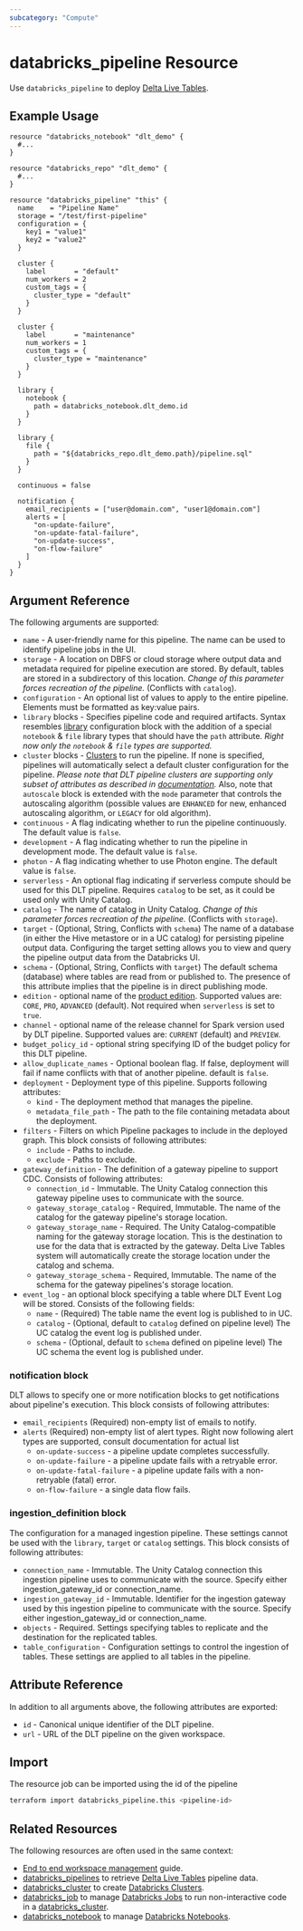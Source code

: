 ```yaml
---
subcategory: "Compute"
---
```

# databricks_pipeline Resource

Use `databricks_pipeline` to deploy [Delta Live Tables](https://docs.databricks.com/data-engineering/delta-live-tables/index.html).

## Example Usage

```hcl
resource "databricks_notebook" "dlt_demo" {
  #...
}

resource "databricks_repo" "dlt_demo" {
  #...
}

resource "databricks_pipeline" "this" {
  name    = "Pipeline Name"
  storage = "/test/first-pipeline"
  configuration = {
    key1 = "value1"
    key2 = "value2"
  }

  cluster {
    label       = "default"
    num_workers = 2
    custom_tags = {
      cluster_type = "default"
    }
  }

  cluster {
    label       = "maintenance"
    num_workers = 1
    custom_tags = {
      cluster_type = "maintenance"
    }
  }

  library {
    notebook {
      path = databricks_notebook.dlt_demo.id
    }
  }

  library {
    file {
      path = "${databricks_repo.dlt_demo.path}/pipeline.sql"
    }
  }

  continuous = false

  notification {
    email_recipients = ["user@domain.com", "user1@domain.com"]
    alerts = [
      "on-update-failure",
      "on-update-fatal-failure",
      "on-update-success",
      "on-flow-failure"
    ]
  }
}
```

## Argument Reference

The following arguments are supported:

* `name` - A user-friendly name for this pipeline. The name can be used to identify pipeline jobs in the UI.
* `storage` - A location on DBFS or cloud storage where output data and metadata required for pipeline execution are stored. By default, tables are stored in a subdirectory of this location. *Change of this parameter forces recreation of the pipeline.* (Conflicts with `catalog`).
* `configuration` - An optional list of values to apply to the entire pipeline. Elements must be formatted as key:value pairs.
* `library` blocks - Specifies pipeline code and required artifacts. Syntax resembles [library](cluster.md#library-configuration-block) configuration block with the addition of a special `notebook` & `file` library types that should have the `path` attribute. *Right now only the `notebook` & `file` types are supported.*
* `cluster` blocks - [Clusters](cluster.md) to run the pipeline. If none is specified, pipelines will automatically select a default cluster configuration for the pipeline. *Please note that DLT pipeline clusters are supporting only subset of attributes as described in [documentation](https://docs.databricks.com/data-engineering/delta-live-tables/delta-live-tables-api-guide.html#pipelinesnewcluster).*  Also, note that `autoscale` block is extended with the `mode` parameter that controls the autoscaling algorithm (possible values are `ENHANCED` for new, enhanced autoscaling algorithm, or `LEGACY` for old algorithm).
* `continuous` - A flag indicating whether to run the pipeline continuously. The default value is `false`.
* `development` - A flag indicating whether to run the pipeline in development mode. The default value is `false`.
* `photon` - A flag indicating whether to use Photon engine. The default value is `false`.
* `serverless` - An optional flag indicating if serverless compute should be used for this DLT pipeline.  Requires `catalog` to be set, as it could be used only with Unity Catalog.
* `catalog` - The name of catalog in Unity Catalog. *Change of this parameter forces recreation of the pipeline.* (Conflicts with `storage`).
* `target` - (Optional, String, Conflicts with `schema`) The name of a database (in either the Hive metastore or in a UC catalog) for persisting pipeline output data. Configuring the target setting allows you to view and query the pipeline output data from the Databricks UI.
* `schema` - (Optional, String, Conflicts with `target`) The default schema (database) where tables are read from or published to. The presence of this attribute implies that the pipeline is in direct publishing mode. 
* `edition` - optional name of the [product edition](https://docs.databricks.com/data-engineering/delta-live-tables/delta-live-tables-concepts.html#editions). Supported values are: `CORE`, `PRO`, `ADVANCED` (default).  Not required when `serverless` is set to `true`.
* `channel` - optional name of the release channel for Spark version used by DLT pipeline.  Supported values are: `CURRENT` (default) and `PREVIEW`.
* `budget_policy_id` - optional string specifying ID of the budget policy for this DLT pipeline.
* `allow_duplicate_names` - Optional boolean flag. If false, deployment will fail if name conflicts with that of another pipeline. default is `false`.
* `deployment` - Deployment type of this pipeline. Supports following attributes:
  * `kind` - The deployment method that manages the pipeline.
  * `metadata_file_path` - The path to the file containing metadata about the deployment.
* `filters` - Filters on which Pipeline packages to include in the deployed graph.  This block consists of following attributes:
  * `include` - Paths to include.
  * `exclude` - Paths to exclude.
* `gateway_definition` - The definition of a gateway pipeline to support CDC. Consists of following attributes:
  * `connection_id` - Immutable. The Unity Catalog connection this gateway pipeline uses to communicate with the source.
  * `gateway_storage_catalog` - Required, Immutable. The name of the catalog for the gateway pipeline's storage location.
  * `gateway_storage_name` - Required. The Unity Catalog-compatible naming for the gateway storage location. This is the destination to use for the data that is extracted by the gateway. Delta Live Tables system will automatically create the storage location under the catalog and schema.
  * `gateway_storage_schema` - Required, Immutable. The name of the schema for the gateway pipelines's storage location.
* `event_log` - an optional block specifying a table where DLT Event Log will be stored.  Consists of the following fields:
  * `name` - (Required) The table name the event log is published to in UC.
  * `catalog` - (Optional, default to `catalog` defined on pipeline level) The UC catalog the event log is published under.
  * `schema` - (Optional, default to `schema` defined on pipeline level) The UC schema the event log is published under.

### notification block

DLT allows to specify one or more notification blocks to get notifications about pipeline's execution.  This block consists of following attributes:

* `email_recipients` (Required) non-empty list of emails to notify.
* `alerts` (Required) non-empty list of alert types. Right now following alert types are supported, consult documentation for actual list
  * `on-update-success` - a pipeline update completes successfully.
  * `on-update-failure` - a pipeline update fails with a retryable error.
  * `on-update-fatal-failure` - a pipeline update fails with a non-retryable (fatal) error.
  * `on-flow-failure` - a single data flow fails.

### ingestion_definition block

The configuration for a managed ingestion pipeline. These settings cannot be used with the `library`, `target` or `catalog` settings. This block consists of following attributes:

* `connection_name` - Immutable. The Unity Catalog connection this ingestion pipeline uses to communicate with the source. Specify either ingestion_gateway_id or connection_name.
* `ingestion_gateway_id` - Immutable. Identifier for the ingestion gateway used by this ingestion pipeline to communicate with the source. Specify either ingestion_gateway_id or connection_name.
* `objects` - Required. Settings specifying tables to replicate and the destination for the replicated tables.
* `table_configuration` - Configuration settings to control the ingestion of tables. These settings are applied to all tables in the pipeline.



## Attribute Reference

In addition to all arguments above, the following attributes are exported:

* `id` - Canonical unique identifier of the DLT pipeline.
* `url` - URL of the DLT pipeline on the given workspace.

## Import

The resource job can be imported using the id of the pipeline

```bash
terraform import databricks_pipeline.this <pipeline-id>
```

## Related Resources

The following resources are often used in the same context:

* [End to end workspace management](../guides/workspace-management.md) guide.
* [databricks_pipelines](../data-sources/pipelines.md) to retrieve [Delta Live Tables](https://docs.databricks.com/data-engineering/delta-live-tables/index.html) pipeline data.
* [databricks_cluster](cluster.md) to create [Databricks Clusters](https://docs.databricks.com/clusters/index.html).
* [databricks_job](job.md) to manage [Databricks Jobs](https://docs.databricks.com/jobs.html) to run non-interactive code in a [databricks_cluster](cluster.md).
* [databricks_notebook](notebook.md) to manage [Databricks Notebooks](https://docs.databricks.com/notebooks/index.html).
